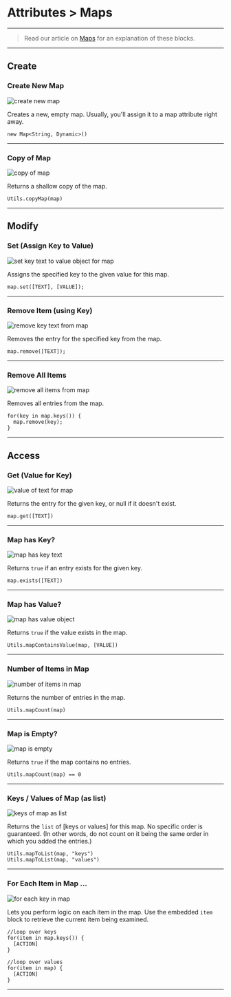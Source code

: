 # Attributes > Maps

***

> Read our article on [Maps](http://www.stencyl.com/help/view/maps/) for an explanation of these blocks.

***

## Create

### <a name="create-map"></a> Create New Map

![create new map](http://static.stencyl.com/pedia2/block-images/attributes/maps/create-map.png)

Creates a new, empty map. Usually, you'll assign it to a map attribute right away.

```
new Map<String, Dynamic>()
```

***

### <a name="copy-map"></a> Copy of Map

![copy of map](http://static.stencyl.com/pedia2/block-images/attributes/maps/copy-map.png)

Returns a shallow copy of the map.

```
Utils.copyMap(map)
```

***

## Modify

### <a name="set-map"></a> Set (Assign Key to Value)

![set key text to value object for map](http://static.stencyl.com/pedia2/block-images/attributes/maps/set-map.png)

Assigns the specified key to the given value for this map.

```
map.set([TEXT], [VALUE]);
```

***

### <a name="remove-map"></a> Remove Item (using Key)

![remove key text from map](http://static.stencyl.com/pedia2/block-images/attributes/maps/remove-map.png)

Removes the entry for the specified key from the map.

```
map.remove([TEXT]);
```

***

### <a name="empty-map"></a> Remove All Items

![remove all items from map](http://static.stencyl.com/pedia2/block-images/attributes/maps/empty-map.png)

Removes all entries from the map.

```
for(key in map.keys()) {
  map.remove(key);
}
```

***

## Access

### <a name="key-value"></a> Get (Value for Key)

![value of text for map](http://static.stencyl.com/pedia2/block-images/attributes/maps/key-value.png)

Returns the entry for the given key, or null if it doesn't exist.

```
map.get([TEXT])
```

***

### <a name="key-exists-map"></a> Map has Key?

![map has key text](http://static.stencyl.com/pedia2/block-images/attributes/maps/key-exists-map.png)

Returns `true` if an entry exists for the given key.

```
map.exists([TEXT])
```

***

### <a name="value-exists-map"></a> Map has Value?

![map has value object](http://static.stencyl.com/pedia2/block-images/attributes/maps/value-exists-map.png)

Returns `true` if the value exists in the map.

```
Utils.mapContainsValue(map, [VALUE])
```

***

### <a name="count-map"></a> Number of Items in Map

![number of items in map](http://static.stencyl.com/pedia2/block-images/attributes/maps/count-map.png)

Returns the number of entries in the map.

```
Utils.mapCount(map)
```

***

### <a name="map-is-empty"></a> Map is Empty?

![map is empty](http://static.stencyl.com/pedia2/block-images/attributes/maps/map-is-empty.png)

Returns `true` if the map contains no entries.

```
Utils.mapCount(map) == 0
```

***

### <a name="map-as-list"></a> Keys / Values of Map (as list)

![keys of map as list](http://static.stencyl.com/pedia2/block-images/attributes/maps/map-as-list.png)

Returns the `list` of [keys or values] for this map. No specific order is guaranteed. (In other words, do not count on it being the same order in which you added the entries.)

```
Utils.mapToList(map, "keys")
Utils.mapToList(map, "values")
```

***

### <a name="for-each-map"></a> For Each Item in Map ...

![for each key in map](http://static.stencyl.com/pedia2/block-images/attributes/maps/for-each-map.png)

Lets you perform logic on each item in the map. Use the embedded `item` block to retrieve the current item being examined.

```
//loop over keys
for(item in map.keys()) {
  [ACTION]
}

//loop over values
for(item in map) {
  [ACTION]
}
```

***
